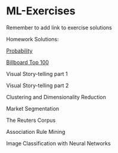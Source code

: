 # ML-Exercises

Remember to add link to exercise solutions 

Homework Solutions:

[Probability](https://github.com/TartFroYo/ML-Exercises/blob/main/MLProbabilityExercise.ipynb)

[Billboard Top 100](https://colab.research.google.com/drive/19u4SLHzH8txVTUlCZ1Gi1MXYjGmdth8U?authuser=5#scrollTo=gXdHyRhT0nzS)

Visual Story-telling part 1

Visual Story-telling part 2

Clustering and Dimensionality Reduction

Market Segmentation

The Reuters Corpus

Association Rule Mining

Image Classification with Neural Networks
